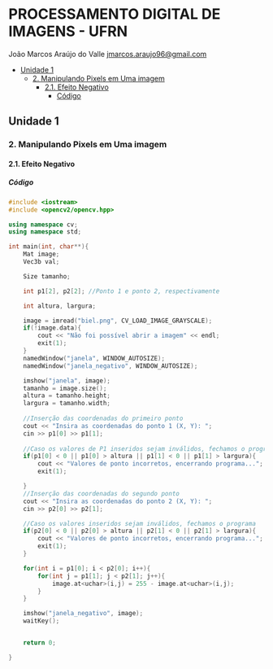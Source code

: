 # PROCESSAMENTO DIGITAL DE IMAGENS - UFRN
João Marcos Araújo do Valle <jmarcos.araujo96@gmail.com>
<!-- START doctoc generated TOC please keep comment here to allow auto update -->
<!-- DON'T EDIT THIS SECTION, INSTEAD RE-RUN doctoc TO UPDATE -->


- [Unidade 1](#unidade-1)
  - [2. Manipulando Pixels em Uma imagem](#2-manipulando-pixels-em-uma-imagem)
    - [2.1. Efeito Negativo](#21-efeito-negativo)
      - [Código](#c%C3%B3digo)

<!-- END doctoc generated TOC please keep comment here to allow auto update -->


## Unidade 1
### 2. Manipulando Pixels em Uma imagem
#### 2.1. Efeito Negativo

##### Código

```c++
#include <iostream>
#include <opencv2/opencv.hpp>

using namespace cv;
using namespace std;

int main(int, char**){
    Mat image;
    Vec3b val;

    Size tamanho;

    int p1[2], p2[2]; //Ponto 1 e ponto 2, respectivamente

    int altura, largura; 

    image = imread("biel.png", CV_LOAD_IMAGE_GRAYSCALE);
    if(!image.data){
        cout << "Não foi possível abrir a imagem" << endl;
        exit(1);
    }
    namedWindow("janela", WINDOW_AUTOSIZE);
    namedWindow("janela_negativo", WINDOW_AUTOSIZE);

    imshow("janela", image);
    tamanho = image.size();
    altura = tamanho.height;
    largura = tamanho.width; 
    
    //Inserção das coordenadas do primeiro ponto
    cout << "Insira as coordenadas do ponto 1 (X, Y): ";
    cin >> p1[0] >> p1[1];
    
    //Caso os valores de P1 inseridos sejam inválidos, fechamos o programa
    if(p1[0] < 0 || p1[0] > altura || p1[1] < 0 || p1[1] > largura){
        cout << "Valores de ponto incorretos, encerrando programa...";
        exit(1);

    }
    //Inserção das coordenadas do segundo ponto
    cout << "Insira as coordenadas do ponto 2 (X, Y): ";
    cin >> p2[0] >> p2[1];

    //Caso os valores inseridos sejam inválidos, fechamos o programa
    if(p2[0] < 0 || p2[0] > altura || p2[1] < 0 || p2[1] > largura){
        cout << "Valores de ponto incorretos, encerrando programa...";
        exit(1);
    }

    for(int i = p1[0]; i < p2[0]; i++){
        for(int j = p1[1]; j < p2[1]; j++){
            image.at<uchar>(i,j) = 255 - image.at<uchar>(i,j);
        }
    }

    imshow("janela_negativo", image);
    waitKey();


    return 0;

}
```




